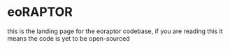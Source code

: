 # eoRAPTOR
this is the landing page for the eoraptor codebase, if you are reading this it means the code is yet to be open-sourced
